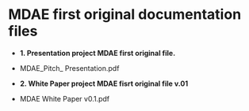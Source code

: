 # MDAE first original documentation files
- **1. Presentation project MDAE first original file.**

- MDAE_Pitch_ Presentation.pdf

-  **2. White Paper project MDAE fisrt original file v.01**

- MDAE White Paper v0.1.pdf
